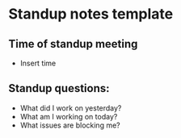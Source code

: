 # Standup notes template

## Time of standup meeting 
- Insert time

## Standup questions:
- What did I work on yesterday?
- What am I working on today?
- What issues are blocking me?
